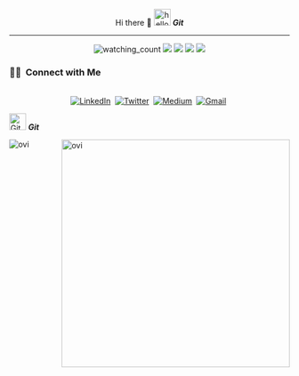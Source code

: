 <p align="center"> Hi there 👋
<img src="
https://media.giphy.com/media/z1HitrABsfTgs/source.gif" width="30px" alt="hello funny"/>&nbsp;<i><b>Git</b></i>
</p>
<hr>
<p align="center">
 <img src="https://komarev.com/ghpvc/?username=joncasagrande&color=brightgreen" alt="watching_count" />
  <img src="https://img.shields.io/badge/Android-success" />
  <img src="https://img.shields.io/badge/Vienna-success" />
  <img src="https://img.shields.io/badge/Languages-English-brightgreen" />
<img src="https://img.shields.io/badge/Languages-English%20%26%20Portugues-brightgreen" />
</p>

<h3> 🤝🏻 &nbsp;Connect with Me </h3> 

<p align="center">
<br>
<a href="https://www.linkedin.com/in/joncasagrande/"><img src="https://img.shields.io/badge/linkedin-%230077B5.svg?&style=for-the-badge&logo=linkedin&logoColor=white" alt="LinkedIn" /></a>&nbsp;
<a href="https://twitter.com/DataOnATangent"><img src="https://img.shields.io/badge/Twitter-1DA1F2?style=for-the-badge&logo=twitter&logoColor=white" alt="Twitter" /></a>&nbsp;
<a href="https://medium.com/@joncasagrande/"><img src="https://img.shields.io/badge/Medium-12100E?style=for-the-badge&logo=medium&logoColor=white" alt="Medium" /></a>&nbsp;
<a href="mailto:jcasagrandefilho+git@gmail.com?subject=Hola%20Jiji"><img src="https://img.shields.io/badge/gmail-%23D14836.svg?&style=for-the-badge&logo=gmail&logoColor=white" alt="Gmail"/></a>&nbsp;
<!--<a href="https://kkvanonymous.github.io/"><img alt="Website" src="https://img.shields.io/website?style=for-the-badge&up_message=portfolio&url=https%3A%2F%2Fkkvanonymous.github.io%2F"></a>-->
</p>


<img src="https://media.giphy.com/media/W5eoZHPpUx9sapR0eu/giphy.gif" width="30px" alt="Git"/>&nbsp;<i><b>Git</b></i></p>
 
<p><img align="left" src="https://github-readme-stats.vercel.app/api/top-langs?username=joncasagrande&show_icons=true&locale=en&layout=compact&theme=chartreuse-dark&count_private=true" alt="ovi" /></p>
<p>&nbsp;<img align="right" src="https://github-readme-stats.vercel.app/api?username=joncasagrande&show_icons=true&locale=en&theme=chartreuse-dark&count_private=true" alt="ovi" width="410" /></p>
<br><br><br><br><br>
